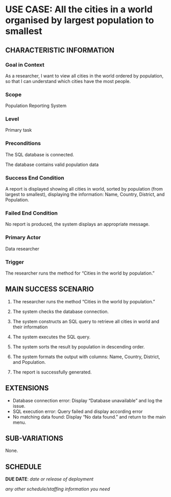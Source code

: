 # USE CASE: All the cities in a world organised by largest population to smallest

## CHARACTERISTIC INFORMATION

### Goal in Context


As a researcher, I want to view all cities in the world ordered by population, so that I can understand which cities have the most people.


### Scope

Population Reporting System

### Level

Primary task

### Preconditions

The SQL database is connected.

The database contains valid population data

### Success End Condition

A report is displayed showing all cities in world, sorted by population (from largest to smallest), displaying the information: Name, Country, District, and Population.

### Failed End Condition

No report is produced, the system displays an appropriate message.

### Primary Actor

Data researcher

### Trigger

The researcher runs the method for “Cities in the world by population.”

## MAIN SUCCESS SCENARIO

1. The researcher runs the method “Cities in the world by population.”

2. The system checks the database connection.

3. The system constructs an SQL query to retrieve all cities in world and their information

4. The system executes the SQL query.

5. The system sorts the result by population in descending order.

6. The system formats the output with columns: Name, Country, District, and Population.

7. The report is successfully generated.

## EXTENSIONS

- Database connection error: Display “Database unavailable” and log the issue.
- SQL execution error: Query failed and display according error
- No matching data found: Display “No data found.” and return to the main menu.

## SUB-VARIATIONS

None.

## SCHEDULE

**DUE DATE**: *date or release of deployment*

*any other schedule/staffing information you need*